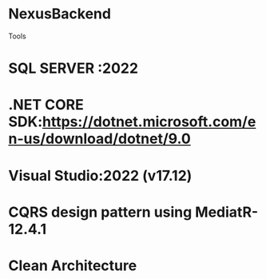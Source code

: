 # NexusBackend

Tools

# SQL SERVER :2022

# .NET CORE SDK:https://dotnet.microsoft.com/en-us/download/dotnet/9.0

# Visual Studio:2022 (v17.12)

# CQRS design pattern using MediatR-12.4.1

# Clean Architecture


